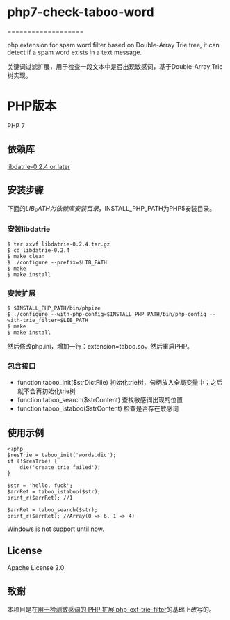 # php7-check-taboo-word
===================

php extension for spam word filter based on Double-Array Trie tree, it can detect if a spam word exists in a text message.

关键词过滤扩展，用于检查一段文本中是否出现敏感词，基于Double-Array Trie 树实现。

# PHP版本

PHP 7

## 依赖库

[libdatrie-0.2.4 or later](http://linux.thai.net/~thep/datrie/datrie.html)

## 安装步骤

下面的$LIB_PATH为依赖库安装目录，$INSTALL_PHP_PATH为PHP5安装目录。

### 安装libdatrie
    $ tar zxvf libdatrie-0.2.4.tar.gz
    $ cd libdatrie-0.2.4
    $ make clean
    $ ./configure --prefix=$LIB_PATH
    $ make
    $ make install

### 安装扩展   
    $ $INSTALL_PHP_PATH/bin/phpize
    $ ./configure --with-php-config=$INSTALL_PHP_PATH/bin/php-config --with-trie_filter=$LIB_PATH
    $ make
    $ make install

然后修改php.ini，增加一行：extension=taboo.so，然后重启PHP。

### 包含接口

+ function taboo_init($strDictFile)
	初始化trie树，句柄放入全局变量中；之后就不会再初始化trie树
+ function taboo_search($strContent)
	查找敏感词出现的位置
+ function taboo_istaboo($strContent)
	检查是否存在敏感词

## 使用示例
	<?php
	$resTrie = taboo_init('words.dic');
	if (!$resTrie) {
	    die('create trie failed');
	}

	$str = 'hello, fuck';
	$arrRet = taboo_istaboo($str);
	print_r($arrRet); //1

	$arrRet = taboo_search($str);
	print_r($arrRet); //Array(0 => 6, 1 => 4)


Windows is not support until now.

## License

Apache License 2.0

## 致谢

本项目是在[用于检测敏感词的 PHP 扩展 php-ext-trie-filter](https://github.com/wulijun/php-ext-trie-filter)的基础上改写的。

